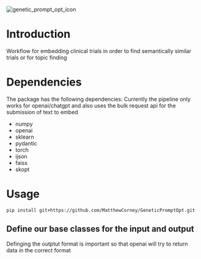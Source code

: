 ![genetic_prompt_opt_icon](genetic_prompt_opt_icon.png)

# Introduction
Workflow for embedding clinical trials in order to find semantically similar trials or for topic
finding

# Dependencies
The package has the following dependencies:
Currently the pipeline only works for openai/chatgpt and also uses the bulk request api
for the submission of text to embed

- numpy
- openai
- sklearn
- pydantic
- torch
- ijson
- faiss
- skopt

# Usage

```
pip install git+https://github.com/MatthewCorney/GeneticPromptOpt.git
```
## Define our base classes for the input and output
Definging the outptut format is important so that openai will try to return data in the correct format
